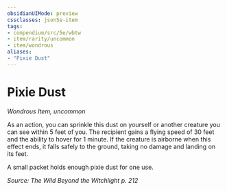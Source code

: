 ```yaml
---
obsidianUIMode: preview
cssclasses: json5e-item
tags:
- compendium/src/5e/wbtw
- item/rarity/uncommon
- item/wondrous
aliases: 
- "Pixie Dust"
---
```

# Pixie Dust
*Wondrous Item, uncommon*  


As an action, you can sprinkle this dust on yourself or another creature you can see within 5 feet of you. The recipient gains a flying speed of 30 feet and the ability to hover for 1 minute. If the creature is airborne when this effect ends, it falls safely to the ground, taking no damage and landing on its feet.

A small packet holds enough pixie dust for one use.

*Source: The Wild Beyond the Witchlight p. 212*